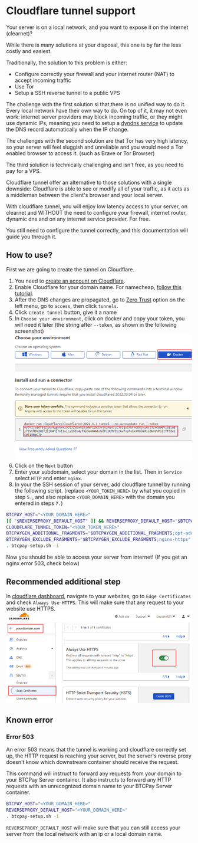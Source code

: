 # Cloudflare tunnel support

Your server is on a local network, and you want to expose it on the internet (clearnet)?

While there is many solutions at your disposal, this one is by far the less costly and easiest.

Traditionally, the solution to this problem is either:
* Configure correctly your firewall and your internet router (NAT) to accept incoming traffic
* Use Tor
* Setup a SSH reverse tunnel to a public VPS

The challenge with the first solution si that there is no unified way to do it. Every local network have their own way to do.
On top of it, it may not even work: internet server providers may block incoming traffic, or they might use dynamic IPs, meaning you need to setup a [dyndns service](https://docs.btcpayserver.org/Deployment/DynamicDNS/) to update the DNS record automatically when the IP change.

The challenges with the second solution are that Tor has very high latency, so your server will feel sluggish and unreliable and you would need a Tor enabled browser to access it. (such as Brave or Tor Browser)

The third solution is technically challenging and isn't free, as you need to pay for a VPS.

Cloudflare tunnel offer an alternative to those solutions with a single downside: Cloudflare is able to see or modify all of your traffic, as it acts as a middleman between the client's browser and your local server.

With cloudflare tunnel, you will enjoy low latency access to your server, on clearnet and WITHOUT the need to configure your firewall, internet router, dynamic dns and on any internet service provider. For free.

You still need to configure the tunnel correctly, and this documentation will guide you through it.

## How to use?

First we are going to create the tunnel on Cloudflare.

1. You need to [create an account on Cloudflare](https://cloudflare.com/).
2. Enable Cloudflare for your domain name. For namecheap, [follow this tutorial](https://www.namecheap.com/support/knowledgebase/article.aspx/9607/2210/how-to-set-up-dns-records-for-your-domain-in-cloudflare-account/).
3. After the DNS changes are propagated, go to [Zero Trust](https://dash.teams.cloudflare.com/) option on the left menu, go to `access`, then click `tunnels`.
4. Click `create tunnel` button, give it a name
5. In `Choose your environment`, click on docker and copy your token, you will need it later (the string after `--token`, as shown in the following screenshot)
![](./img/Cloudflare-Tunnel-Token.png)
6. Click on the `Next` button
7. Enter your subdomain, select your domain in the list. Then in `Service` select `HTTP` and enter `nginx`.
8. In your the SSH session of your server, add cloudflare tunnel by running the following script. (replace `<YOUR_TOKEN_HERE>` by what you copied in step `5.`, and also replace `<YOUR_DOMAIN_HERE>` with the domain you entered in steps `7.`)
```bash
BTCPAY_HOST="<YOUR_DOMAIN_HERE>"
[[ "$REVERSEPROXY_DEFAULT_HOST" ]] && REVERSEPROXY_DEFAULT_HOST="$BTCPAY_HOST"
CLOUDFLARE_TUNNEL_TOKEN="<YOUR_TOKEN_HERE>"
BTCPAYGEN_ADDITIONAL_FRAGMENTS="$BTCPAYGEN_ADDITIONAL_FRAGMENTS;opt-add-cloudflared"
BTCPAYGEN_EXCLUDE_FRAGMENTS="$BTCPAYGEN_EXCLUDE_FRAGMENTS;nginx-https"
. btcpay-setup.sh -i
```

Now you should be able to access your server from internet! (If you get an nginx error 503, check below)

## Recommended additional step

In [cloudflare dashboard](https://dash.cloudflare.com), navigate to your websites, go to `Edge Certificates` and check `Always Use HTTPS`. This will make sure that any request to your website use HTTPS.
![](./img/Cloudflare-Always-Https.png)

## Known error

### Error 503

An error 503 means that the tunnel is working and cloudflare correctly set up, the HTTP request is reaching your server, but the server's reverse proxy doesn't know which downstream container should receive the request.

This command will instruct to forward any requests from your domain to your BTCPay Server container. It also instructs to forward any HTTP requests with an unrecognized domain name to your BTCPay Server container.

```bash
BTCPAY_HOST="<YOUR_DOMAIN_HERE>"
REVERSEPROXY_DEFAULT_HOST="<YOUR_DOMAIN_HERE>"
. btcpay-setup.sh -i
```

`REVERSEPROXY_DEFAULT_HOST` will make sure that you can still access your server from the local network with an ip or a local domain name.
